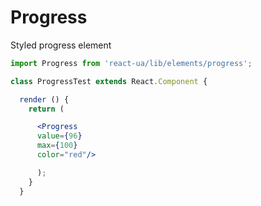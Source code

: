 # Progress

Styled progress element
<!-- example -->
```jsx
import Progress from 'react-ua/lib/elements/progress';

class ProgressTest extends React.Component {

  render () {
    return (

      <Progress
      value={96}
      max={100}
      color="red"/>

      );
    }
  }
  ```
